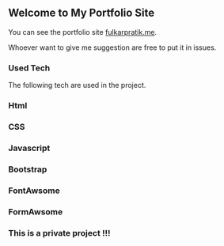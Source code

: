 ## Welcome to My Portfolio Site

You can see the portfolio site [fulkarpratik.me](https://fulkarpratik.me/).

Whoever want to give me suggestion are free to put it in issues.

### Used Tech

The following tech are used in the project.
### Html
### CSS
### Javascript
### Bootstrap
### FontAwsome
### FormAwsome

### This is a private project !!!